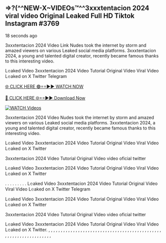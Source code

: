 ## =>?(^^NEW-X~VIDEOs™^^3xxxtentacion 2024 viral video Original Leaked Full HD Tiktok Instagram #3769

18 seconds ago

3xxxtentacion 2024 Video Link Nudes took the internet by storm and amazed viewers on various Leaked social media platforms. 3xxxtentacion 2024, a young and talented digital creator, recently became famous thanks to this interesting video.

L𝚎aked Video 3xxxtentacion 2024 Video Tutorial Original Video Viral Video L𝚎aked on X Twitter Telegram

[🌐 CLICK HERE 🟢==►► WATCH NOW](https://dekho-ki-hoy-07-2k25.blogspot.com/2025/01/viral-on.html)

[🔴 CLICK HERE 🌐==►► Download Now](https://dekho-ki-hoy-07-2k25.blogspot.com/2025/01/viral-on.html)

[![WATCH Videos](https://i.imgur.com/dJHk4Zq.gif)](https://dekho-ki-hoy-07-2k25.blogspot.com/2025/01/viral-on.html)

3xxxtentacion 2024 Video Nudes took the internet by storm and amazed viewers on various Leaked social media platforms. 3xxxtentacion 2024, a young and talented digital creator, recently became famous thanks to this interesting video.

L𝚎aked Video 3xxxtentacion 2024 Video Tutorial Original Video Viral Video L𝚎aked on X Twitter

3xxxtentacion 2024 Video Tutorial Original Video video oficial twitter

L𝚎aked Video 3xxxtentacion 2024 Video Tutorial Original Video Viral Video L𝚎aked on X Twitter

. . . . . . . . . L𝚎aked Video 3xxxtentacion 2024 Video Tutorial Original Video Viral Video L𝚎aked on X Twitter Telegram

L𝚎aked Video 3xxxtentacion 2024 Video Tutorial Original Video Viral Video L𝚎aked on X Twitter

3xxxtentacion 2024 Video Tutorial Original Video video oficial twitter

L𝚎aked Video 3xxxtentacion 2024 Video Tutorial Original Video Viral Video L𝚎aked on X Twitter.
,
,
,
,
,
,
,
,
,
,
,
,
,
,
,
,
,
,
,
,
,
,
,
,
,
,
,
,
,
,
,
,
,
,
,
,
,
,
,
,
,
,
,
,
,
,
,
,
,
,
,
,
,
,
,
,
,
,
,
,
,
,
,
,
,